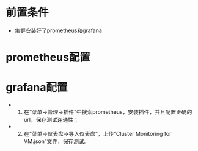 # 前置条件
* 集群安装好了prometheus和grafana

# prometheus配置

# grafana配置
* 1. 在“菜单->管理->插件”中搜索prometheus，安装插件，并且配置正确的url，保存测试连通性；
* 2. 在“菜单->仪表盘->导入仪表盘”，上传“Cluster Monitoring for VM.json”文件，保存测试。